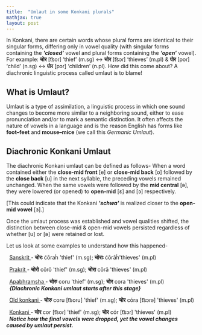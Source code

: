 ```yaml
---
title:  "Umlaut in some Konkani plurals"
mathjax: true
layout: post
---
```

In Konkani, there are certain words whose plural forms are identical to their singular forms, differing only in vowel quality (with singular forms containing the **_'closed’_** vowel and plural forms containing the **_‘open’_** vowel). For example: **चोर** [t͡soɾ] ‘thief’ (m.sg) ↔ **चोर** [t͡sɔɾ] ‘thieves’ (m.pl) & **पोर** [poɾ] ‘child’ (n.sg) ↔ **पोर** [pɔɾ] ‘children’ (n.pl). How did this come about? A diachronic linguistic process called umlaut is to blame!

## What is Umlaut?
Umlaut is a type of assimilation, a linguistic process in which one sound changes to become more similar to a neighboring sound, either to ease pronunciation and/or to mark a semantic distinction. It often affects the nature of vowels in a language and is the reason English has forms like **foot–feet** and **mouse–mice** (we call this *Germanic Umlaut*).

## Diachronic Konkani Umlaut
The diachronic Konkani umlaut can be defined as follows- When a word contained either the **close-mid front** [e] or **close-mid back** [o]  followed by the **close back** [u] in the next syllable, the preceding vowels remained unchanged. When the same vowels were followed by the **mid central** [ə], they were lowered (or opened) to **open-mid** [ɛ] and [ɔ] respectively. 

[This could indicate that the Konkani **_'schwa'_** is realized closer to the **open-mid vowel** [ɜ].]

Once the umlaut process was established and vowel qualities shifted, the distinction between close-mid & open-mid vowels persisted regardless of whether [u] or [ə] were retained or lost.

Let us look at some examples to understand how this happened-

&nbsp; <ins> Sanskrit </ins>-  **चोरः** ćōraḣ 'thief' (m.sg); **चोराः** ćōrāḣ'thieves' (m.pl) <br>

&nbsp; <ins> Prakrit </ins>- **चोरो** cōrō 'thief' (m.sg); **चोरा** cōrā 'thieves' (m.pl) <br>

&nbsp; <ins> Apabhramsha </ins>- **चोरु** coru 'thief' (m.sg); **चोर​** cora 'thieves' (m.pl)<br>
&nbsp; **_{Diachronic Konkani umlaut starts after this stage}_**

&nbsp; <ins> Old konkani </ins>- **चोरु** coru [t͡soɾu] 'thief' (m.sg); **चोर​** córa [t͡sɔɾə] 'thieves' (m.pl)<br>

&nbsp; <ins> Konkani </ins>- **चोर** cor [t͡soɾ] 'thief' (m.sg); **चोर​** cór [t͡sɔɾ] 'thieves' (m.pl)<br>
&nbsp; **_Notice how the final vowels were dropped, yet the vowel changes caused by umlaut persist._**

